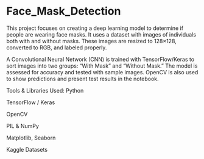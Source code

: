 # Face_Mask_Detection
This project focuses on creating a deep learning model to determine if people are wearing face masks. It uses a dataset with images of individuals both with and without masks. These images are resized to 128×128, converted to RGB, and labeled properly.

A Convolutional Neural Network (CNN) is trained with TensorFlow/Keras to sort images into two groups: “With Mask” and “Without Mask.” The model is assessed for accuracy and tested with sample images. OpenCV is also used to show predictions and present test results in the notebook.

Tools & Libraries Used:
Python

TensorFlow / Keras

OpenCV

PIL & NumPy

Matplotlib, Seaborn

Kaggle Datasets
